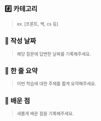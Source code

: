 ## #️⃣ 카테고리

> ex. [프론트, 백, cs 등]

## 📝 작성 날짜

> 해당 질문에 답변한 날짜를 기록해주세요.

## 📝 한 줄 요약

> 이번 학습에 대한 주제를 짧게 요약해주세요.

## 💬 배운 점

> 새롭게 배운 점을 기록해주세요.
